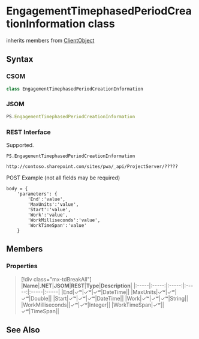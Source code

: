 [comment]: # (Name:EngagementTimephasedPeriodCreationInformation)
[comment]: # (Name:Microsoft.ProjectServer.EngagementTimephasedPeriodCreationInformation)
[comment]: # (Type:class)
[comment]: # (Status:Verified)

# <a name="name"></a>EngagementTimephasedPeriodCreationInformation class

inherits members from [ClientObject](https://msdn.microsoft.com/en-us/library/microsoft.sharepoint.client.clientobject.aspx)<br/>

<a name="description"></a>

## <a name="syntax"></a>Syntax

### CSOM

```cs
class EngagementTimephasedPeriodCreationInformation 
```
### JSOM

```javascript
PS.EngagementTimephasedPeriodCreationInformation
```
### REST Interface

Supported.

```
PS.EngagementTimephasedPeriodCreationInformation

http://contoso.sharepoint.com/sites/pwa/_api/ProjectServer/?????
```
POST Example (not all fields may be required)
```
body = {
	'parameters': {
		'End':'value', 
		'MaxUnits':'value', 
		'Start':'value', 
		'Work':'value', 
		'WorkMilliseconds':'value', 
		'WorkTimeSpan':'value'		
	}
```

## <a name="members"></a>Members

### <a name="properties"></a>Properties
> [!div class="mx-tdBreakAll"]
|**Name**|**.NET**|**JSOM**|**REST**|**Type**|**Description**|
|:-----|:-----:|:-----:|:-----:|:-----|:-----|
|<a name="End"></a>End|&#x2713;&#x02B7;|&#x2713;&#x02B7;|&#x2713;&#x02B7;|DateTime||
|<a name="MaxUnits"></a>MaxUnits|&#x2713;&#x02B7;|&#x2713;&#x02B7;|&#x2713;&#x02B7;|Double||
|<a name="Start"></a>Start|&#x2713;&#x02B7;|&#x2713;&#x02B7;|&#x2713;&#x02B7;|DateTime||
|<a name="Work"></a>Work|&#x2713;&#x02B7;|&#x2713;&#x02B7;|&#x2713;&#x02B7;|String||
|<a name="WorkMilliseconds"></a>WorkMilliseconds||&#x2713;&#x02B7;|&#x2713;&#x02B7;|Integer||
|<a name="WorkTimeSpan"></a>WorkTimeSpan|&#x2713;&#x02B7;||&#x2713;&#x02B7;|TimeSpan||

## <a name="seeAlso"></a>See Also

